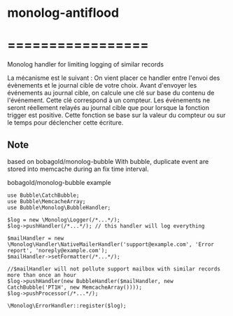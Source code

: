 # monolog-antiflood
# =================

Monolog handler for limiting logging of similar records

La mécanisme est le suivant : 
On vient placer ce handler entre l'envoi des évènements et le journal cible de votre choix.
Avant d'envoyer les événements au journal cible, on calcule une clé sur base du contenu de l'événement. 
Cette clé correspond à un compteur.
Les événements ne seront réellement relayés au journal cible que pour lorsque la fonction trigger est positive.
Cette fonction se base sur la valeur du compteur ou sur le temps pour déclencher cette écriture.


## Note 

based on bobagold/monolog-bubble
With bubble, duplicate event are stored into memcache  during an fix time interval.




bobagold/monolog-bubble example 

    use Bubble\CatchBubble;
    use Bubble\MemcacheArray;
    use Bubble\Monolog\BubbleHandler;

    $log = new \Monolog\Logger(/*...*/);
    $log->pushHandler(/*...*/); // this handler will log everything

    $mailHandler = new \Monolog\Handler\NativeMailerHandler('support@example.com', 'Error report', 'noreply@example.com');
    $mailHandler->setFormatter(/*...*/);

    //$mailHandler will not pollute support mailbox with similar records more than once an hour
    $log->pushHandler(new BubbleHandler($mailHandler, new CatchBubble('PT1H', new MemcacheArray())));
    $log->pushProcessor(/*...*/);

    \Monolog\ErrorHandler::register($log);
